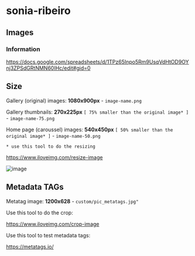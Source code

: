 # sonia-ribeiro

## Images 

### Information

https://docs.google.com/spreadsheets/d/1TPz65Inpo5Rm9UsqVdHtOD9OYnj3ZPSdGRtNMN60IHc/edit#gid=0

## Size

Gallery (original) images: **1080x900px** - `image-name.png`

Gallery thumbnails: **270x225px** `[ 75% smaller than the original image* ]` - `image-name-75.png`

Home page (caroussel) images: **540x450px** `[ 50% smaller than the original image* ]` - `image-name-50.png`


`* use this tool to do the resizing`

https://www.iloveimg.com/resize-image

![image](https://user-images.githubusercontent.com/44682155/159338069-62dd62b6-592a-41ea-9b9b-1584dd882f22.png)


## Metadata TAGs

Metatag image: **1200x628** - `custom/pic_metatags.jpg"`

Use this tool to do the crop:

https://www.iloveimg.com/crop-image

Use this tool to test metadata tags:

https://metatags.io/